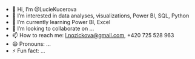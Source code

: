 - 👋 Hi, I’m @LucieKucerova
- 👀 I’m interested in data analyses, visualizations, Power BI, SQL, Python 
- 🌱 I’m currently learning Power BI, Excel
- 💞️ I’m looking to collaborate on ...
- 📫 How to reach me: l.nozickova@gmail.com, +420 725 528 963
- 😄 Pronouns: ...
- ⚡ Fun fact: ...

<!---
LucieKucerova/LucieKucerova is a ✨ special ✨ repository because its `README.md` (this file) appears on your GitHub profile.
You can click the Preview link to take a look at your changes.
--->
